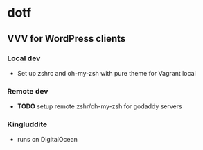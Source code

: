 # dotf
## VVV for WordPress clients
### Local dev
* Set up zshrc and oh-my-zsh with pure theme for Vagrant local
### Remote dev
* **TODO** setup remote zshr/oh-my-zsh for godaddy servers

### Kingluddite
* runs on DigitalOcean
